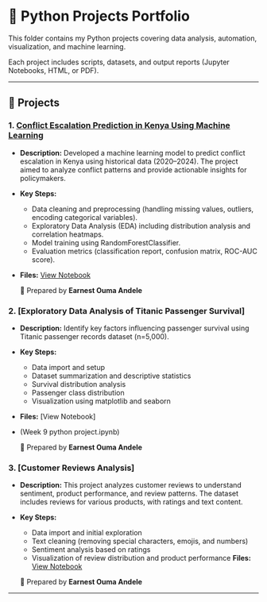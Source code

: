 # 📂 Python Projects Portfolio

This folder contains my Python projects covering data analysis, automation, visualization, and machine learning.  

Each project includes scripts, datasets, and output reports (Jupyter Notebooks, HTML, or PDF).

---

## 📜 Projects

### 1. [Conflict Escalation Prediction in Kenya Using Machine Learning](Kenya_Conflict_AI_Model.ipynb)
- **Description:** Developed a machine learning model to predict conflict escalation in Kenya using historical data (2020–2024). The project aimed to analyze conflict patterns and provide actionable insights for policymakers.
- **Key Steps:** 
  - Data cleaning and preprocessing (handling missing values, outliers, encoding categorical variables).
  - Exploratory Data Analysis (EDA) including distribution analysis and correlation heatmaps.
  - Model training using RandomForestClassifier.
  - Evaluation metrics (classification report, confusion matrix, ROC-AUC score).
- **Files:** [View Notebook](Kenya_Conflict_AI_Model.ipynb)

    📜 Prepared by **Earnest Ouma Andele**

### 2. [Exploratory Data Analysis of Titanic Passenger Survival]
- **Description:** Identify key factors influencing passenger survival using Titanic passenger records dataset (n=5,000).
- **Key Steps:** 
  - Data import and setup
  - Dataset summarization and descriptive statistics
  - Survival distribution analysis
  - Passenger class distribution
  - Visualization using matplotlib and seaborn
- **Files:** [View Notebook]
- (Week 9 python project.ipynb)

    📜 Prepared by **Earnest Ouma Andele**

### 3. [Customer Reviews Analysis]
- **Description:** This project analyzes customer reviews to understand sentiment, product performance, and review patterns. The dataset includes reviews for various products, with ratings and text content.
- **Key Steps:** 
  - Data import and initial exploration
  - Text cleaning (removing special characters, emojis, and numbers)
  - Sentiment analysis based on ratings
  - Visualization of review distribution and product performance **Files:** [View Notebook](WEEK%205%20Python%20Project-1.ipynb)

  📜 Prepared by **Earnest Ouma Andele**
---
